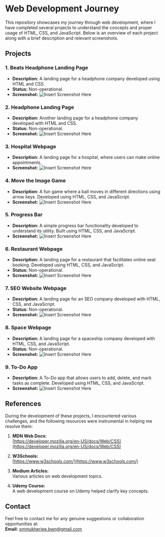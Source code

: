 # Web Development Journey

This repository showcases my journey through web development, where I have completed several projects to understand the concepts and proper usage of HTML, CSS, and JavaScript. Below is an overview of each project along with a brief description and relevant screenshots.

## Projects

### 1. Beats Headphone Landing Page
- **Description:** A landing page for a headphone company developed using HTML and CSS.
- **Status:** Non-operational.
- **Screenshot:** ![Insert Screenshot Here](#)

### 2. Headphone Landing Page
- **Description:** Another landing page for a headphone company developed with HTML and CSS.
- **Status:** Non-operational.
- **Screenshot:** ![Insert Screenshot Here](#)

### 3. Hospital Webpage
- **Description:** A landing page for a hospital, where users can make online appointments.
- **Screenshot:** ![Insert Screenshot Here](#)

### 4. Move the Image Game
- **Description:** A fun game where a ball moves in different directions using arrow keys. Developed using HTML, CSS, and JavaScript.
- **Screenshot:** ![Insert Screenshot Here](#)

### 5. Progress Bar
- **Description:** A simple progress bar functionality developed to understand its utility. Built using HTML, CSS, and JavaScript.
- **Screenshot:** ![Insert Screenshot Here](#)

### 6. Restaurant Webpage
- **Description:** A landing page for a restaurant that facilitates online seat booking. Developed using HTML, CSS, and JavaScript.
- **Status:** Non-operational.
- **Screenshot:** ![Insert Screenshot Here](#)

### 7. SEO Website Webpage
- **Description:** A landing page for an SEO company developed with HTML, CSS, and JavaScript.
- **Status:** Non-operational.
- **Screenshot:** ![Insert Screenshot Here](#)

### 8. Space Webpage
- **Description:** A landing page for a spaceship company developed with HTML, CSS, and JavaScript.
- **Status:** Non-operational.
- **Screenshot:** ![Insert Screenshot Here](#)

### 9. To-Do App
- **Description:** A To-Do app that allows users to add, delete, and mark tasks as complete. Developed using HTML, CSS, and JavaScript.
- **Screenshot:** ![Insert Screenshot Here](#)

## References

During the development of these projects, I encountered various challenges, and the following resources were instrumental in helping me resolve them:

1. **MDN Web Docs:**  
   [https://developer.mozilla.org/en-US/docs/Web/CSS](https://developer.mozilla.org/en-US/docs/Web/CSS)
   
2. **W3Schools:**  
   [https://www.w3schools.com/](https://www.w3schools.com/)
   
3. **Medium Articles:**  
   Various articles on web development topics.
   
4. **Udemy Course:**  
   A web development course on Udemy helped clarify key concepts.

## Contact

Feel free to contact me for any genuine suggestions or collaboration opportunities at:  
**Email:** [smmukherjee.bwn@gmail.com](mailto:smmukherjee.bwn@gmail.com)
